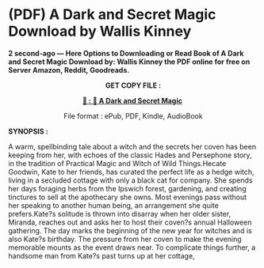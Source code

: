 # (PDF) A Dark and Secret Magic Download by Wallis Kinney

<p><strong>2 second-ago &mdash; Here Options to Downloading or Read Book of A Dark and Secret Magic Download by: Wallis Kinney the PDF online for free on Server Amazon, Reddit, Goodreads.</strong></p>
<p style="text-align: center;"><strong>GET COPY FILE :</strong></p>
<p style="text-align: center;"><strong><a href="https://us.ebookarea.xyz/?book=204294871-a-dark-and-secret-magic" target="_blank" rel="noopener">📢 : 🔗 A Dark and Secret Magic</a>&nbsp;</strong></p>
<p style="text-align: center;">File format : ePub, PDF, Kindle, AudioBook</p>
<p><strong>SYNOPSIS :</strong></p>
<p>A warm, spellbinding tale about a witch and the secrets her coven has been keeping from her, with echoes of the classic Hades and Persephone story, in the tradition of Practical Magic and Witch of Wild Things.Hecate Goodwin, Kate to her friends, has curated the perfect life as a hedge witch, living in a secluded cottage with only a black cat for company. She spends her days foraging herbs from the Ipswich forest, gardening, and creating tinctures to sell at the apothecary she owns. Most evenings pass without her speaking to another human being, an arrangement she quite prefers.Kate?s solitude is thrown into disarray when her older sister, Miranda, reaches out and asks her to host their coven?s annual Halloween gathering. The day marks the beginning of the new year for witches and is also Kate?s birthday. The pressure from her coven to make the evening memorable mounts as the event draws near. To complicate things further, a handsome man from Kate?s past turns up at her cottage,</p>

